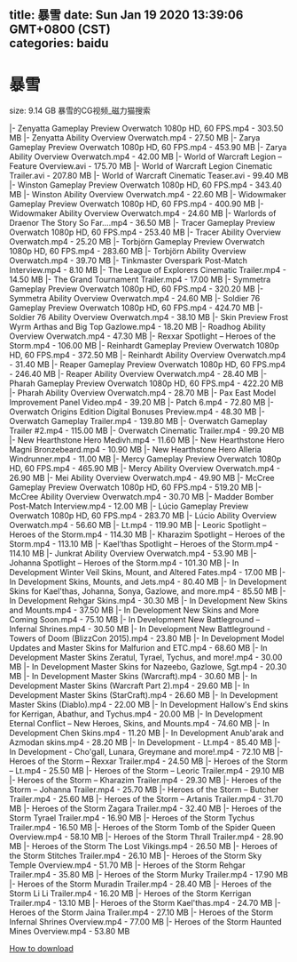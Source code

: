 
title: 暴雪
date: Sun Jan 19 2020 13:39:06 GMT+0800 (CST)    
categories: baidu
---

# 暴雪
size: 9.14 GB
 暴雪的CG视频_磁力猫搜索
 
|- Zenyatta Gameplay Preview  Overwatch  1080p HD, 60 FPS.mp4 - 303.50 MB
|- Zenyatta Ability Overview  Overwatch.mp4 - 27.50 MB
|- Zarya Gameplay Preview  Overwatch  1080p HD, 60 FPS.mp4 - 453.90 MB
|- Zarya Ability Overview  Overwatch.mp4 - 42.00 MB
|- World of Warcraft Legion – Feature Overview.avi - 175.70 MB
|- World of Warcraft Legion Cinematic Trailer.avi - 207.80 MB
|- World of Warcraft Cinematic Teaser.avi - 99.40 MB
|- Winston Gameplay Preview  Overwatch  1080p HD, 60 FPS.mp4 - 343.40 MB
|- Winston Ability Overview  Overwatch.mp4 - 22.60 MB
|- Widowmaker Gameplay Preview  Overwatch  1080p HD, 60 FPS.mp4 - 400.90 MB
|- Widowmaker Ability Overview  Overwatch.mp4 - 24.60 MB
|- Warlords of Draenor The Story So Far….mp4 - 36.50 MB
|- Tracer Gameplay Preview  Overwatch  1080p HD, 60 FPS.mp4 - 253.40 MB
|- Tracer Ability Overview  Overwatch.mp4 - 25.20 MB
|- Torbjörn Gameplay Preview  Overwatch  1080p HD, 60 FPS.mp4 - 283.60 MB
|- Torbjörn Ability Overview  Overwatch.mp4 - 39.70 MB
|- Tinkmaster Overspark Post-Match Interview.mp4 - 8.10 MB
|- The League of Explorers Cinematic Trailer.mp4 - 14.50 MB
|- The Grand Tournament Trailer.mp4 - 17.00 MB
|- Symmetra Gameplay Preview  Overwatch  1080p HD, 60 FPS.mp4 - 320.20 MB
|- Symmetra Ability Overview  Overwatch.mp4 - 24.60 MB
|- Soldier 76 Gameplay Preview  Overwatch  1080p HD, 60 FPS.mp4 - 424.70 MB
|- Soldier 76 Ability Overview  Overwatch.mp4 - 38.10 MB
|- Skin Preview Frost Wyrm Arthas and Big Top Gazlowe.mp4 - 18.20 MB
|- Roadhog Ability Overview  Overwatch.mp4 - 47.30 MB
|- Rexxar Spotlight – Heroes of the Storm.mp4 - 106.00 MB
|- Reinhardt Gameplay Preview  Overwatch  1080p HD, 60 FPS.mp4 - 372.50 MB
|- Reinhardt Ability Overview  Overwatch.mp4 - 31.40 MB
|- Reaper Gameplay Preview  Overwatch  1080p HD, 60 FPS.mp4 - 246.40 MB
|- Reaper Ability Overview  Overwatch.mp4 - 28.40 MB
|- Pharah Gameplay Preview  Overwatch  1080p HD, 60 FPS.mp4 - 422.20 MB
|- Pharah Ability Overview  Overwatch.mp4 - 28.70 MB
|- Pax East Model Improvement Panel Video.mp4 - 39.20 MB
|- Patch 6.mp4 - 72.80 MB
|- Overwatch Origins Edition  Digital Bonuses Preview.mp4 - 48.30 MB
|- Overwatch Gameplay Trailer.mp4 - 139.80 MB
|- Overwatch Gameplay Trailer #2.mp4 - 115.00 MB
|- Overwatch Cinematic Trailer.mp4 - 99.20 MB
|- New Hearthstone Hero Medivh.mp4 - 11.60 MB
|- New Hearthstone Hero Magni Bronzebeard.mp4 - 10.90 MB
|- New Hearthstone Hero Alleria Windrunner.mp4 - 11.00 MB
|- Mercy Gameplay Preview  Overwatch  1080p HD, 60 FPS.mp4 - 465.90 MB
|- Mercy Ability Overview  Overwatch.mp4 - 26.90 MB
|- Mei Ability Overview  Overwatch.mp4 - 49.90 MB
|- McCree Gameplay Preview  Overwatch  1080p HD, 60 FPS.mp4 - 519.20 MB
|- McCree Ability Overview  Overwatch.mp4 - 30.70 MB
|- Madder Bomber Post-Match Interview.mp4 - 12.00 MB
|- Lúcio Gameplay Preview  Overwatch  1080p HD, 60 FPS.mp4 - 283.70 MB
|- Lúcio Ability Overview  Overwatch.mp4 - 56.60 MB
|- Lt.mp4 - 119.90 MB
|- Leoric Spotlight – Heroes of the Storm.mp4 - 114.30 MB
|- Kharazim Spotlight – Heroes of the Storm.mp4 - 113.10 MB
|- Kael’thas Spotlight – Heroes of the Storm.mp4 - 114.10 MB
|- Junkrat Ability Overview  Overwatch.mp4 - 53.90 MB
|- Johanna Spotlight – Heroes of the Storm.mp4 - 101.30 MB
|- In Development Winter Veil Skins, Mount, and Altered Fates.mp4 - 17.00 MB
|- In Development Skins, Mounts, and Jets.mp4 - 80.40 MB
|- In Development Skins for Kael'thas, Johanna, Sonya, Gazlowe, and more.mp4 - 85.50 MB
|- In Development Rehgar Skins.mp4 - 30.30 MB
|- In Development New Skins and Mounts.mp4 - 37.50 MB
|- In Development New Skins and More Coming Soon.mp4 - 75.10 MB
|- In Development New Battleground – Infernal Shrines.mp4 - 30.50 MB
|- In Development New Battleground - Towers of Doom (BlizzCon 2015).mp4 - 23.80 MB
|- In Development Model Updates and Master Skins for Malfurion and ETC.mp4 - 68.60 MB
|- In Development Master Skins Zeratul, Tyrael, Tychus, and more!.mp4 - 30.00 MB
|- In Development Master Skins for Nazeebo, Gazlowe, Sgt.mp4 - 20.30 MB
|- In Development Master Skins (Warcraft).mp4 - 30.60 MB
|- In Development Master Skins (Warcraft Part 2).mp4 - 29.60 MB
|- In Development Master Skins (StarCraft).mp4 - 26.60 MB
|- In Development Master Skins (Diablo).mp4 - 22.00 MB
|- In Development Hallow's End skins for Kerrigan, Abathur, and Tychus.mp4 - 20.00 MB
|- In Development Eternal Conflict – New Heroes, Skins, and Mounts.mp4 - 74.60 MB
|- In Development Chen Skins.mp4 - 11.20 MB
|- In Development Anub'arak  and Azmodan skins.mp4 - 28.20 MB
|- In Development - Lt.mp4 - 85.40 MB
|- In Development - Cho'gall, Lunara, Greymane and more!.mp4 - 72.10 MB
|- Heroes of the Storm – Rexxar Trailer.mp4 - 24.50 MB
|- Heroes of the Storm – Lt.mp4 - 25.50 MB
|- Heroes of the Storm – Leoric Trailer.mp4 - 29.10 MB
|- Heroes of the Storm – Kharazim Trailer.mp4 - 29.30 MB
|- Heroes of the Storm – Johanna Trailer.mp4 - 25.70 MB
|- Heroes of the Storm – Butcher Trailer.mp4 - 25.60 MB
|- Heroes of the Storm – Artanis Trailer.mp4 - 31.70 MB
|- Heroes of the Storm Zagara Trailer.mp4 - 32.40 MB
|- Heroes of the Storm Tyrael Trailer.mp4 - 16.90 MB
|- Heroes of the Storm Tychus Trailer.mp4 - 16.50 MB
|- Heroes of the Storm Tomb of the Spider Queen Overview.mp4 - 58.10 MB
|- Heroes of the Storm Thrall Trailer.mp4 - 28.90 MB
|- Heroes of the Storm The Lost Vikings.mp4 - 26.50 MB
|- Heroes of the Storm Stitches Trailer.mp4 - 26.10 MB
|- Heroes of the Storm Sky Temple Overview.mp4 - 51.70 MB
|- Heroes of the Storm Rehgar Trailer.mp4 - 35.80 MB
|- Heroes of the Storm Murky Trailer.mp4 - 17.90 MB
|- Heroes of the Storm Muradin Trailer.mp4 - 28.40 MB
|- Heroes of the Storm Li Li Trailer.mp4 - 16.20 MB
|- Heroes of the Storm Kerrigan Trailer.mp4 - 13.10 MB
|- Heroes of the Storm Kael'thas.mp4 - 24.70 MB
|- Heroes of the Storm Jaina Trailer.mp4 - 27.10 MB
|- Heroes of the Storm Infernal Shrines Overview.mp4 - 77.00 MB
|- Heroes of the Storm Haunted Mines Overview.mp4 - 53.80 MB

[How to download](https://bpcam.bemobtrk.com/go/2ceec3aa-1ca2-46d6-b9ff-aaa5c184517c?jno=305)